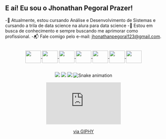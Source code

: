 ## E aí! Eu sou o Jhonathan Pegoral  Prazer!

-🚀 Atualmente, estou cursando Análise e Desenvolvimento de Sistemas e cursando a trila de data science na alura para data science
-🤝 Estou em busca de conhecimento e sempre buscando me aprimorar como profissional.
-📬 Fale comigo pelo e-mail: jhonathanpegoral123@gmail.com.

<div align="center">
  <a href="https://github.com/Pegoral123">
  <![Pegoral123 GitHub stats](https://github-readme-stats.vercel.app/api?username=Pegoral123_icons=true&theme=dracula&bgcolor=transparent)
  [![Top Langs](https://github-readme-stats.vercel.app/api/top-langs/?username=Pegoral123&theme=dracula)](https://github.com/Pegoral123/github-readme-stats)
</div>
 
  
  
  <div style="display: inline_block"><br>
    <img align="center" height="40" width="50" src="https://cdn.jsdelivr.net/gh/devicons/devicon/icons/html5/html5-original-wordmark.svg" />
    <img align="center" height="40" width="50" src="https://cdn.jsdelivr.net/gh/devicons/devicon/icons/css3/css3-original-wordmark.svg" />
    <img align="center" height="40" width="50" src="https://cdn.jsdelivr.net/gh/devicons/devicon/icons/bootstrap/bootstrap-original.svg" />
    <img align="center" height="40" width="50" src="https://cdn.jsdelivr.net/gh/devicons/devicon/icons/javascript/javascript-original.svg" />
    <img align="center" height="40" width="50"  src="https://cdn.jsdelivr.net/gh/devicons/devicon/icons/git/git-plain.svg" />
     <img align="center" height="40" width="50" rel="stylesheet" src="https://cdn.jsdelivr.net/gh/devicons/devicon/icons/nodejs/nodejs-original-wordmark.svg"/>
     <img align="center" height="40" width="50" rel="stylesheet"  src="https://cdn.jsdelivr.net/gh/devicons/devicon/icons/vuejs/vuejs-original-wordmark.svg"/>
  
         
          
  </div>

  ##
  <div> 
 
  <a href="https://www.instagram.com/jhonathan_pegoral/" target="_blank"><img src="https://img.shields.io/badge/-Instagram-%23E4405F?style=for-the-badge&logo=instagram&logoColor=white" target="_blank"></a>
  <a href = "mailto:jhonathanpegoral123@gmail.com"><img src="https://img.shields.io/badge/-Gmail-%23333?style=for-the-badge&logo=gmail&logoColor=white" target="_blank"></a>
  <a href="https://www.linkedin.com/in/jhonathan-pegoral-462165222/" target="_blank"><img src="https://img.shields.io/badge/-LinkedIn-%230077B5?style=for-the-badge&logo=linkedin&logoColor=white" target="_blank"></a> 
![Snake animation](https://github.com/Pegoral123/Pegoral123/blob/output/github-contribution-grid-snake-dark.svg)
<iframe src="https://giphy.com/embed/gLZ0i94Esx4oTOfG70" width="240" height="135" frameBorder="0" allowFullScreen></iframe>
<p><a href="https://giphy.com/gifs/jjk-gojo-aizenmg-gLZ0i94Esx4oTOfG70">via GIPHY</a></p>
 
  


 
